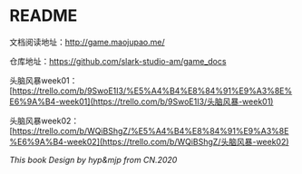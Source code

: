 # README

文档阅读地址：http://game.maojupao.me/

仓库地址：https://github.com/slark-studio-am/game_docs

头脑风暴week01：[https://trello.com/b/9SwoE1I3/%E5%A4%B4%E8%84%91%E9%A3%8E%E6%9A%B4-week01](https://trello.com/b/9SwoE1I3/头脑风暴-week01)

头脑风暴week02：[https://trello.com/b/WQiBShgZ/%E5%A4%B4%E8%84%91%E9%A3%8E%E6%9A%B4-week02](https://trello.com/b/WQiBShgZ/头脑风暴-week02)



*This book Design by hyp&mjp from CN.2020*

